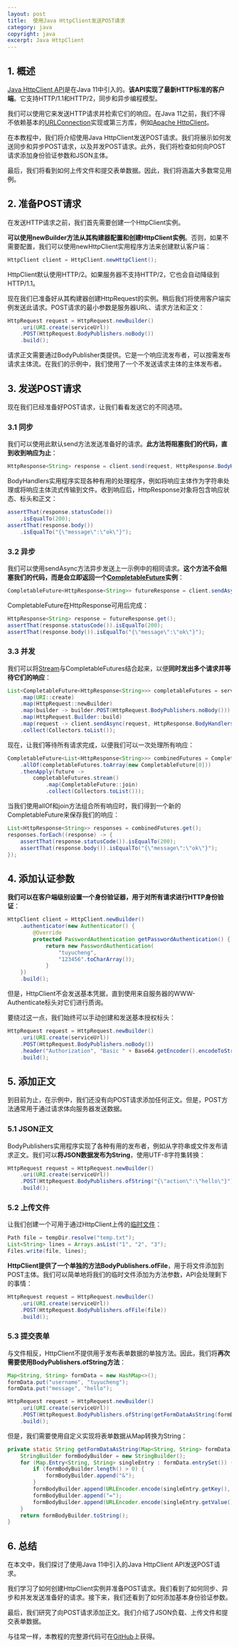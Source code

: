 ```yaml
---
layout: post
title:  使用Java HttpClient发送POST请求
category: java
copyright: java
excerpt: Java HttpClient
---
```


## 1. 概述

[Java HttpClient API](https://docs.oracle.com/en/java/javase/11/docs/api/java.net.http/java/net/http/HttpClient.html)是在Java 11中引入的。**该API实现了最新HTTP标准的客户端**。它支持HTTP/1.1和HTTP/2，同步和异步编程模型。

我们可以使用它来发送HTTP请求并检索它们的响应。在Java 11之前，我们不得不依赖基本的[URLConnection](https://www.baeldung.com/java-http-request)实现或第三方库，例如[Apache HttpClient](https://www.baeldung.com/httpclient-guide)。

在本教程中，我们将介绍使用Java HttpClient发送POST请求。我们将展示如何发送同步和异步POST请求，以及并发POST请求。此外，我们将检查如何向POST请求添加身份验证参数和JSON主体。

最后，我们将看到如何上传文件和提交表单数据。因此，我们将涵盖大多数常见用例。

## 2. 准备POST请求

在发送HTTP请求之前，我们首先需要创建一个HttpClient实例。

**可以使用newBuilder方法从其构建器配置和创建HttpClient实例**。否则，如果不需要配置，我们可以使用newHttpClient实用程序方法来创建默认客户端：

```java
HttpClient client = HttpClient.newHttpClient();
```

HttpClient默认使用HTTP/2。如果服务器不支持HTTP/2，它也会自动降级到HTTP/1.1。

现在我们已准备好从其构建器创建HttpRequest的实例。稍后我们将使用客户端实例发送此请求。POST请求的最小参数是服务器URL、请求方法和正文：

```java
HttpRequest request = HttpRequest.newBuilder()
    .uri(URI.create(serviceUrl))
    .POST(HttpRequest.BodyPublishers.noBody())
    .build();
```

请求正文需要通过BodyPublisher类提供。它是一个响应流发布者，可以按需发布请求主体流。在我们的示例中，我们使用了一个不发送请求主体的主体发布者。

## 3. 发送POST请求

现在我们已经准备好POST请求，让我们看看发送它的不同选项。

### 3.1 同步

我们可以使用此默认send方法发送准备好的请求。**此方法将阻塞我们的代码，直到收到响应为止**：

```java
HttpResponse<String> response = client.send(request, HttpResponse.BodyHandlers.ofString())
```

BodyHandlers实用程序实现各种有用的处理程序，例如将响应主体作为字符串处理或将响应主体流式传输到文件。收到响应后，HttpResponse对象将包含响应状态、标头和正文：

```java
assertThat(response.statusCode())
    .isEqualTo(200);
assertThat(response.body())
    .isEqualTo("{\"message\":\"ok\"}");
```

### 3.2 异步

我们可以使用sendAsync方法异步发送上一示例中的相同请求。**这个方法不会阻塞我们的代码，而是会立即返回一个[CompletableFuture](https://www.baeldung.com/java-completablefuture)实例**：

```java
CompletableFuture<HttpResponse<String>> futureResponse = client.sendAsync(request, HttpResponse.BodyHandlers.ofString());
```

CompletableFuture在HttpResponse可用后完成：

```java
HttpResponse<String> response = futureResponse.get();
assertThat(response.statusCode()).isEqualTo(200);
assertThat(response.body()).isEqualTo("{\"message\":\"ok\"}");
```

### 3.3 并发

我们可以将[Stream](https://www.baeldung.com/java-8-streams)与CompletableFutures结合起来，以便**同时发出多个请求并等待它们的响应**：

```java
List<CompletableFuture<HttpResponse<String>>> completableFutures = serviceUrls.stream()
    .map(URI::create)
    .map(HttpRequest::newBuilder)
    .map(builder -> builder.POST(HttpRequest.BodyPublishers.noBody()))
    .map(HttpRequest.Builder::build)
    .map(request -> client.sendAsync(request, HttpResponse.BodyHandlers.ofString()))
    .collect(Collectors.toList());
```

现在，让我们等待所有请求完成，以便我们可以一次处理所有响应：

```java
CompletableFuture<List<HttpResponse<String>>> combinedFutures = CompletableFuture
    .allOf(completableFutures.toArray(new CompletableFuture[0]))
    .thenApply(future ->
        completableFutures.stream()
            .map(CompletableFuture::join)
            .collect(Collectors.toList()));
```

当我们使用allOf和join方法组合所有响应时，我们得到一个新的CompletableFuture来保存我们的响应：

```java
List<HttpResponse<String>> responses = combinedFutures.get();
responses.forEach((response) -> {
    assertThat(response.statusCode()).isEqualTo(200);
    assertThat(response.body()).isEqualTo("{\"message\":\"ok\"}");
});
```

## 4. 添加认证参数

**我们可以在客户端级别设置一个身份验证器，用于对所有请求进行HTTP身份验证**：

```java
HttpClient client = HttpClient.newBuilder()
    .authenticator(new Authenticator() {
        @Override
        protected PasswordAuthentication getPasswordAuthentication() {
            return new PasswordAuthentication(
                "tuyucheng",
                "123456".toCharArray());
            }
    })
    .build();
```

但是，HttpClient不会发送基本凭据，直到使用来自服务器的WWW-Authenticate标头对它们进行质询。

要绕过这一点，我们始终可以手动创建和发送基本授权标头：

```java
HttpRequest request = HttpRequest.newBuilder()
    .uri(URI.create(serviceUrl))
    .POST(HttpRequest.BodyPublishers.noBody())
    .header("Authorization", "Basic " + Base64.getEncoder().encodeToString(("tuyucheng:123456").getBytes()))
    .build();
```

## 5. 添加正文

到目前为止，在示例中，我们还没有向POST请求添加任何正文。但是，POST方法通常用于通过请求体向服务器发送数据。

### 5.1 JSON正文

BodyPublishers实用程序实现了各种有用的发布者，例如从字符串或文件发布请求正文。我们可以**将JSON数据发布为String**，使用UTF-8字符集转换：

```java
HttpRequest request = HttpRequest.newBuilder()
    .uri(URI.create(serviceUrl))
    .POST(HttpRequest.BodyPublishers.ofString("{\"action\":\"hello\"}"))
    .build();
```

### 5.2 上传文件

让我们创建一个可用于通过HttpClient上传的[临时文件](https://www.baeldung.com/junit-5-temporary-directory)：

```java
Path file = tempDir.resolve("temp.txt");
List<String> lines = Arrays.asList("1", "2", "3");
Files.write(file, lines);
```

**HttpClient提供了一个单独的方法BodyPublishers.ofFile**，用于将文件添加到POST主体。我们可以简单地将我们的临时文件添加为方法参数，API会处理剩下的事情：

```java
HttpRequest request = HttpRequest.newBuilder()
    .uri(URI.create(serviceUrl))
    .POST(HttpRequest.BodyPublishers.ofFile(file))
    .build();
```

### 5.3 提交表单

与文件相反，HttpClient不提供用于发布表单数据的单独方法。因此，我们将**再次需要使用BodyPublishers.ofString方法**：

```java
Map<String, String> formData = new HashMap<>();
formData.put("username", "tuyucheng");
formData.put("message", "hello");

HttpRequest request = HttpRequest.newBuilder()
    .uri(URI.create(serviceUrl))
    .POST(HttpRequest.BodyPublishers.ofString(getFormDataAsString(formData)))
    .build();
```

但是，我们需要使用自定义实现将表单数据从Map转换为String：

```java
private static String getFormDataAsString(Map<String, String> formData) {
    StringBuilder formBodyBuilder = new StringBuilder();
    for (Map.Entry<String, String> singleEntry : formData.entrySet()) {
        if (formBodyBuilder.length() > 0) {
            formBodyBuilder.append("&");
        }
        formBodyBuilder.append(URLEncoder.encode(singleEntry.getKey(), StandardCharsets.UTF_8));
        formBodyBuilder.append("=");
        formBodyBuilder.append(URLEncoder.encode(singleEntry.getValue(), StandardCharsets.UTF_8));
    }
    return formBodyBuilder.toString();
}
```

## 6. 总结

在本文中，我们探讨了使用Java 11中引入的Java HttpClient API发送POST请求。

我们学习了如何创建HttpClient实例并准备POST请求。我们看到了如何同步、异步和并发发送准备好的请求。接下来，我们还看到了如何添加基本身份验证参数。

最后，我们研究了向POST请求添加正文。我们介绍了JSON负载、上传文件和提交表单数据。

与往常一样，本教程的完整源代码可在[GitHub](https://github.com/tuyucheng7/taketoday-tutorial4j/tree/master/java-core-modules/java-httpclient)上获得。